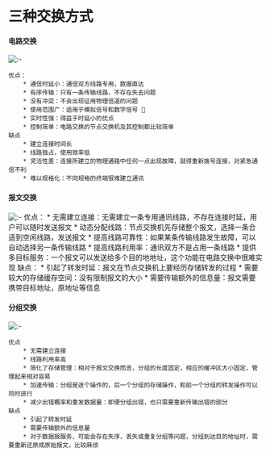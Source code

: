 # 三种交换方式
#### 电路交换
![:-](wemind://img/353a01a6-9a25-4a3d-8150-b56679a9b585 "电路交换示意图")

	优点：
        * 通信时延小：通信双方线路专用，数据直达
        * 有序传输：只有一条传输线路，不存在失去问题
        * 没有冲突：不会出现征用物理信道的问题
        * 使用范围广：适用于模拟信号和数字信号 📶
        * 实时性强：得益于时延小的优点
        * 控制简单：电路交换的节点交换机及其控制都比较简单
	缺点
        * 建立连接时间长
        * 线路独占，使用效率低
        * 灵活性差：连接所建立的物理通路中任何一点出现故障，就得重新拨号连接，对紧急通信不利
        * 难以规格化：不同规格的终端很难建立通讯
#### 报文交换
![:-](wemind://img/5cbeac34-0257-4116-972d-841c0b0ef422 "报文交换示意图")
	优点：
        * 无需建立连接：无需建立一条专用通讯线路，不存在连接时延，用户可以随时发送报文
        * 动态分配线路：节点交换机先存储整个报文，选择一条合适到空闲线路，发送报文
        * 提高线路可靠性：如果某条传输线路发生故障，可以自动选择另一条传输线路
        * 提高线路利用率：通讯双方不是占用一条线路
        * 提供多目标服务：一个报文可以发送给多个目的地地址，这个功能在电路交换中很难实现
	缺点：
        * 引起了转发时延：报文在节点交换机上要经历存储转发的过程
        * 需要较大的存储缓存空间：没有限制报文的大小
        * 需要传输额外的信息量：报文需要携带目标地址，原地址等信息
#### 分组交换
![:-](wemind://img/cc31d3ff-30e9-4858-9300-68f618a3f76b "分组交换示意图")

	优点
        * 无需建立连接
        * 线路利用率高
        * 简化了存储管理：相对于报文交换而言，分组的长度固定，相应的缓冲区大小固定，管理起来相对容易
        * 加速传输：分组是逐个操作的，后一个分组的存储操作，和前一个分组的转发操作可以同时进行
        * 减少出错概率和重发数据量：即便分组出错，也只需要重新传输出错的部分
	缺点
        * 引起了转发时延
        * 需要传输额外的信息量
        * 对于数据报服务，可能会存在失序，丢失或重复分组等问题，分组到达目的地址时，需要重新还原成原始报文，比较麻烦
